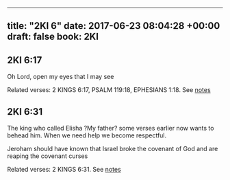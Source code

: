 
---
title: "2KI 6"
date: 2017-06-23 08:04:28 +00:00
draft: false
book: 2KI
---

## 2KI 6:17

Oh Lord, open my eyes that I may see

Related verses: 2 KINGS 6:17, PSALM 119:18, EPHESIANS 1:18. See [notes](https://my.bible.com/notes/2663794654550155438)


## 2KI 6:31

The king who called Elisha ?My father? some verses earlier now wants to behead him. When we need help we become respectful.

Jeroham should have known that Israel broke the covenant of God and are reaping the covenant curses

Related verses: 2 KINGS 6:31. See [notes](https://my.bible.com/notes/2663551464265998353)

